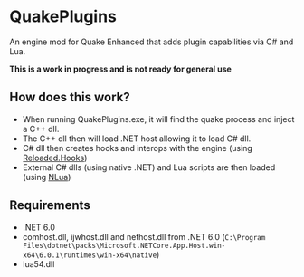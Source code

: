 # QuakePlugins
An engine mod for Quake Enhanced that adds plugin capabilities via C# and Lua.

**This is a work in progress and is not ready for general use**

## How does this work?

* When running QuakePlugins.exe, it will find the quake process and inject a C++ dll.
* The C++ dll then will load .NET host allowing it to load C# dll.
* C# dll then creates hooks and interops with the engine (using [Reloaded.Hooks](https://github.com/Reloaded-Project/Reloaded.Hooks))
* External C# dlls (using native .NET) and Lua scripts are then loaded (using [NLua](https://github.com/NLua/NLua))

## Requirements 
* .NET 6.0
* comhost.dll, ijwhost.dll and nethost.dll from .NET 6.0 (`C:\Program Files\dotnet\packs\Microsoft.NETCore.App.Host.win-x64\6.0.1\runtimes\win-x64\native`)
* lua54.dll
